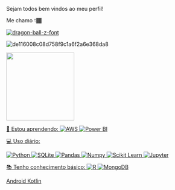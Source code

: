 Sejam todos bem vindos ao meu perfil! 


Me chamo 👇🏾

<a href="https://fontmeme.com/dragon-ball-z-font/"><img src="https://fontmeme.com/permalink/210828/8906758efb671aaa9290343316f86e1c.png" alt="dragon-ball-z-font" border="0"></a>




![de116008c08d758f9c1a6f2a6e368da8](https://user-images.githubusercontent.com/89526250/131228176-e9958b57-4c05-4266-9616-a6f8f39c8261.gif)  


                         


      
  <a href="https://github.com/Gabrielasants7">
  <img height="180em" src="https://github-readme-stats.vercel.app/api?username=Gabrielasants7&show_icons=true&theme=dracula&include_all_commits=true&count_private=true"/>
  

  

  

 🌱 Estou aprendendo:
 ![AWS](https://img.shields.io/badge/-AWS-black?style=flat-square&logo=Amazon-AWS)
![Power BI](https://img.shields.io/badge/-Power%20BI-black?style=plastic&logo=Power-BI)



💻 Uso diário:

 ![Python](https://img.shields.io/badge/-Python-black?style=flat-square&logo=Python)
 ![SQLite](https://img.shields.io/badge/-SQLite-black?style=flat-square&logo=PostgreSQL) 
 ![Pandas](https://img.shields.io/badge/-Pandas-black?style=flat-square&logo=Pandas)
 ![Numpy](https://img.shields.io/badge/-Numpy-black?style=flat-square&logo=Numpy)
 ![Scikit Learn](https://img.shields.io/badge/-Scikit%20Learn-black?style=flat-square&logo=scikit-learn)
 ![Jupyter](https://img.shields.io/badge/-Jupyter-black?style=flat-square&logo=Jupyter)





📚 Tenho conhecimento básico:
 ![R](https://img.shields.io/badge/-R-black?style=flat-square&logo=R)
 ![MongoDB](https://img.shields.io/badge/-MongoDB-black?style=plastic&logo=Mongodb)

 Android
  Kotlin
 



